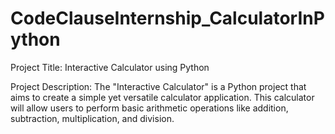# CodeClauseInternship_CalculatorInPython
Project Title: Interactive Calculator using Python  

Project Description: The "Interactive Calculator" is a Python project that aims to create a simple yet versatile calculator application. This calculator will allow users to perform basic arithmetic operations like addition, subtraction, multiplication, and division.
